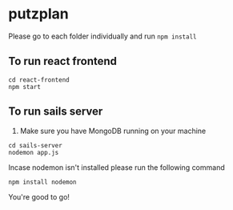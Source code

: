 # putzplan

Please go to each folder individually and run `npm install`

## To run react frontend
```shell
cd react-frontend
npm start
```

## To run sails server
1. Make sure you have MongoDB running on your machine
```shell
cd sails-server
nodemon app.js
```

Incase nodemon isn't installed please run the following command
```shell
npm install nodemon
```

You're good to go!
